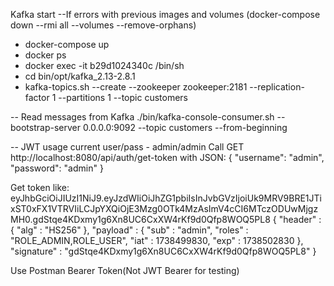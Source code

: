 Kafka start
--If errors with previous images and volumes 
(docker-compose down --rmi all --volumes --remove-orphans)
- docker-compose up
- docker ps
- docker exec -it b29d1024340c /bin/sh
- cd bin/opt/kafka_2.13-2.8.1
- kafka-topics.sh --create --zookeeper zookeeper:2181 --replication-factor 1 --partitions 1 --topic customers

-- Read messages from Kafka
./bin/kafka-console-consumer.sh --bootstrap-server 0.0.0.0:9092 --topic customers --from-beginning

-- JWT usage
current user/pass - admin/admin
Call GET http://localhost:8080/api/auth/get-token
with JSON:
{
"username": "admin",
"password": "admin"
}

Get token like:
eyJhbGciOiJIUzI1NiJ9.eyJzdWIiOiJhZG1pbiIsInJvbGVzIjoiUk9MRV9BRE1JTixST0xFX1VTRVIiLCJpYXQiOjE3Mzg0OTk4MzAsImV4cCI6MTczODUwMjgzMH0.gdStqe4KDxmy1g6Xn8UC6CxXW4rKf9d0Qfp8WOQ5PL8
{
"header" : {
"alg" : "HS256"
},
"payload" : {
"sub" : "admin",
"roles" : "ROLE_ADMIN,ROLE_USER",
"iat" : 1738499830,
"exp" : 1738502830
},
"signature" : "gdStqe4KDxmy1g6Xn8UC6CxXW4rKf9d0Qfp8WOQ5PL8"
}

Use Postman Bearer Token(Not JWT Bearer for testing)
